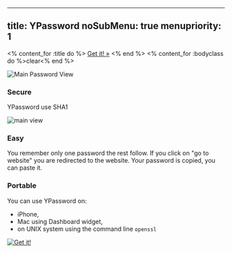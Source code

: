 -----
title: YPassword
noSubMenu: true
menupriority: 1
-----
<% content_for :title do %>
    <a href="http://itunes.apple.com/WebObjects/MZStore.woa/wa/viewSoftware?id=436268354&mt=8">Get it! &raquo;</a>
<% end %>
<% content_for :bodyclass do %>clear<% end %>

<div id="secure" class="slideshow">
    <img src="/img/main/iPhone pw.jpg" class="clean" alt="Main Password View" class="leftimage" />
    <h3>Secure</h3>
    <p>YPassword use SHA1</p>
    <div class="flush"></div>
</div>

<div id="easy" class="slideshow">
    <img src="/img/main/iPhone_Easy.jpg" alt="main view" class="rightimage" />
    <h3>Easy</h3>
    <p>You remember only one password the rest follow.
    If you click on "go to website" you are redirected to the website.
    Your password is copied, you can paste it.
    </p>
    <div class="flush"></div>
</div>

<div id="portable" class="slideshow">
    <h3>Portable</h3>
    <p>You can use YPassword on: </p>
    <ul>
        <li> iPhone, </li>
        <li> Mac using Dashboard widget, </li>
        <li> on UNIX system using the command line <code>openssl</code> </li>
    </ul>
    <div class="flush"></div>
</div>

<div class="flush"></div>

<div class="center">
<a href="http://itunes.apple.com/WebObjects/MZStore.woa/wa/viewSoftware?id=436268354&mt=8">
    <img src="/img/main/Available_appstore.jpg" alt="Get it!"/>
</a>
</div>
